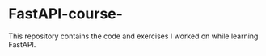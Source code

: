 # FastAPI-course-
This repository contains the code and exercises I worked on while learning FastAPI.
